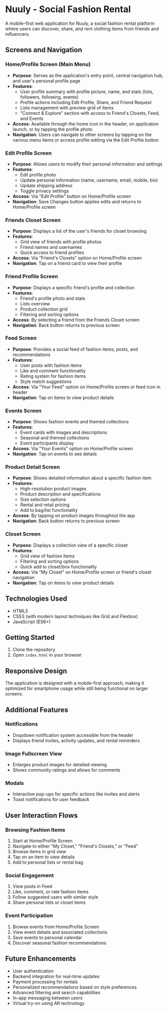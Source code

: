 # Nuuly - Social Fashion Rental

A mobile-first web application for Nuuly, a social fashion rental platform where users can discover, share, and rent clothing items from friends and influencers.

## Screens and Navigation

### Home/Profile Screen (Main Menu)
- **Purpose**: Serves as the application's entry point, central navigation hub, and user's personal profile page
- **Features**: 
  - User profile summary with profile picture, name, and stats (lists, followers, following, events)
  - Profile actions including Edit Profile, Share, and Friend Request
  - Lists management with preview grid of items
  - "Connect & Explore" section with access to Friend's Closets, Feed, and Events
- **Access**: Available through the home icon in the header, on application launch, or by tapping the profile photo
- **Navigation**: Users can navigate to other screens by tapping on the various menu items or access profile editing via the Edit Profile button

### Edit Profile Screen
- **Purpose**: Allows users to modify their personal information and settings
- **Features**:
  - Edit profile photo
  - Update personal information (name, username, email, mobile, bio)
  - Update shipping address
  - Toggle privacy settings
- **Access**: Via "Edit Profile" button on Home/Profile screen
- **Navigation**: Save Changes button applies edits and returns to Home/Profile screen

### Friends Closet Screen
- **Purpose**: Displays a list of the user's friends for closet browsing
- **Features**:
  - Grid view of friends with profile photos
  - Friend names and usernames
  - Quick access to friend profiles
- **Access**: Via "Friend's Closets" option on Home/Profile screen
- **Navigation**: Tap on a friend card to view their profile

### Friend Profile Screen
- **Purpose**: Displays a specific friend's profile and collection
- **Features**:
  - Friend's profile photo and stats
  - Lists overview
  - Product collection grid
  - Filtering and sorting options
- **Access**: By selecting a friend from the Friends Closet screen
- **Navigation**: Back button returns to previous screen

### Feed Screen
- **Purpose**: Provides a social feed of fashion items, posts, and recommendations
- **Features**:
  - User posts with fashion items
  - Like and comment functionality
  - Rating system for fashion items
  - Style match suggestions
- **Access**: Via "Your Feed" option on Home/Profile screen or feed icon in header
- **Navigation**: Tap on items to view product details

### Events Screen
- **Purpose**: Shows fashion events and themed collections
- **Features**:
  - Event cards with images and descriptions
  - Seasonal and themed collections
  - Event participants display
- **Access**: Via "Your Events" option on Home/Profile screen
- **Navigation**: Tap on events to see details

### Product Detail Screen
- **Purpose**: Shows detailed information about a specific fashion item
- **Features**:
  - High-resolution product images
  - Product description and specifications
  - Size selection options
  - Rental and retail pricing
  - Add to bag/list functionality
- **Access**: By tapping on product images throughout the app
- **Navigation**: Back button returns to previous screen

### Closet Screen
- **Purpose**: Displays a collection view of a specific closet
- **Features**:
  - Grid view of fashion items
  - Filtering and sorting options
  - Quick add to closet/box functionality
- **Access**: Via "My Closet" on Home/Profile screen or friend's closet navigation
- **Navigation**: Tap on items to view product details

## Technologies Used

- HTML5
- CSS3 (with modern layout techniques like Grid and Flexbox)
- JavaScript (ES6+)

## Getting Started

1. Clone the repository
2. Open `index.html` in your browser

## Responsive Design

The application is designed with a mobile-first approach, making it optimized for smartphone usage while still being functional on larger screens.

## Additional Features

### Notifications
- Dropdown notification system accessible from the header
- Displays friend invites, activity updates, and rental reminders

### Image Fullscreen View
- Enlarges product images for detailed viewing
- Shows community ratings and allows for comments

### Modals
- Interactive pop-ups for specific actions like invites and alerts
- Toast notifications for user feedback

## User Interaction Flows

### Browsing Fashion Items
1. Start at Home/Profile Screen
2. Navigate to either "My Closet," "Friend's Closets," or "Feed"
3. Browse items in grid view
4. Tap on an item to view details
5. Add to personal lists or rental bag

### Social Engagement
1. View posts in Feed
2. Like, comment, or rate fashion items
3. Follow suggested users with similar style
4. Share personal lists or closet items

### Event Participation
1. Browse events from Home/Profile Screen
2. View event details and associated collections
3. Save events to personal calendar
4. Discover seasonal fashion recommendations

## Future Enhancements

- User authentication
- Backend integration for real-time updates
- Payment processing for rentals
- Personalized recommendations based on style preferences
- Advanced filtering and search capabilities
- In-app messaging between users
- Virtual try-on using AR technology
